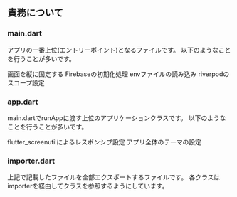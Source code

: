 ## 責務について
### main.dart
アプリの一番上位(エントリーポイント)となるファイルです。
以下のようなことを行うことが多いです。

画面を縦に固定する
Firebaseの初期化処理
envファイルの読み込み
riverpodのスコープ設定

### app.dart
main.dartでrunAppに渡す上位のアプリケーションクラスです。
以下のようなことを行うことが多いです。

flutter_screenutilによるレスポンシブ設定
アプリ全体のテーマの設定

### importer.dart
上記で記載したファイルを全部エクスポートするファイルです。
各クラスはimporterを経由してクラスを参照するようにしています。